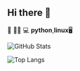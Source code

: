 ## Hi there 👋

<!--
**juandiii809/juandiii809** is a ✨ _special_ ✨ repository because its `README.md` (this file) appears on your GitHub profile.

Here are some ideas to get you started:

- 🔭 I’m currently working on ...
- 🌱 I’m currently learning ...
- 👯 I’m looking to collaborate on ...
- 🤔 I’m looking for help with ...
- 💬 Ask me about ...
- 📫 How to reach me: ...
- 😄 Pronouns: ...
- ⚡ Fun fact: ...
-->
👾 
🐍🐧   💻 **python**,**linux**🖥️ 

![GitHub Stats](https://github-readme-stats.vercel.app/api?username=juandiii809&show_icons=true&theme=tokyonight)


![Top Langs](https://github-readme-stats.vercel.app/api/top-langs/?username=juandiii809&layout=compact&theme=tokyonight)





